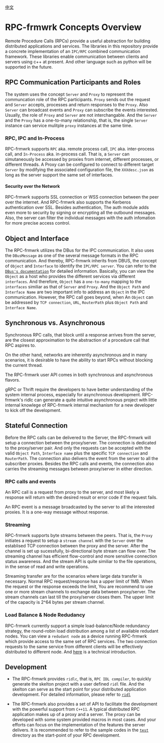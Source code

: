[中文](./Concept_cn.md)

# RPC-frmwrk Concepts Overview

Remote Procedure Calls (RPCs) provide a useful abstraction for building
distributed applications and services. The libraries in this repository
provide a concrete implementation of an `IPC/RPC` combined communication 
framework. These libraries enable communication between clients and servers
using c++ at present. And other language such as python will be supported
in the future.


## RPC Communication Participants and Roles


The system uses the concept `Server` and `Proxy` to represent the
communcation role of the RPC participants. `Proxy` sends out the request
and `Server` accepts, processes and return responses to the `Proxy`. Also
`Server` can broadcast events and `Proxy` can subscribe the events
interested. Usually, the role of `Proxy` and `Server` are not
interchangable. And the `Server` and the `Proxy` has a one-to-many
relationship, that is, the single `Server` instance can service mulitple
`proxy` instances at the same time.


### RPC, IPC and In-Process

RPC-frmwrk supports `RPC` aka. remote process call, `IPC` aka.
inter-process call, and `In-Process` aka. in-process call. That is, a
`Server` can simutaneously be accessed by proxies from internet,
different processes, or different threads. A Proxy can be configured to
connect to different target `Server` by modifying the associated
configuration file, the `XXXdesc.json` as long as the server support the
same set of interfaces.

#### Security over the Network

RPC-frmwrk supports SSL connection or WSS connection between the peer over
the internet. And RPC-frmwrk also supports the Kerberos authentication over
SSL. Besides authentication, The auth module adds even more to security by
signing or encrypting all the outbound messages. Also, the server can
filter the individual messages with the auth infomation for more precise
access control.

## Object and Interface

The RPC-frmwrk utilizes the DBus for the IPC communication. It also uses
the `DBusMessage` as one of the several message formats in the RPC
communication. And thereby, RPC-frmwrk inherits from DBUS, the concept of
`Object` and `Interface` to identify the `IPC/RPC server`.  You can refer
to the [`DBus's
documentation`](https://dbus.freedesktop.org/doc/dbus-specification.html#message-protocol-names-bus)
for detailed information.  Basically, you can view the `Object` as a host
who provides the different services via different `interfaces`. And
therefore, `Object` has a `one-to-many` mapping to the `interfaces`
similiar as that of `Server` and `Proxy`. And the `Object Path` and
`Interface Name` are two important info to address an `Object` in the IPC
communication.  However, the RPC call goes beyond, when An `Object` can be
addressed by `TCP connection`, `URL`, `RouterPath` plus `Object Path` and
`Interface Name`.


## Synchronous vs. Asynchronous
Synchronous RPC calls, that block until a response arrives from the server,
are the closest approximation to the abstraction of a procedure call that
RPC aspires to.

On the other hand, networks are inherently asynchronous and in many
scenarios, it is desirable to have the ability to start RPCs without
blocking the current thread.

The RPC-frmwrk user API comes in both synchronous and asynchronous flavors.

gRPC or Thrift require the developers to have better understanding
of the system internal process, especially for asynchronous development.
RPC-frmwrk's ridlc can generate a quite intuitive asynchronous project with
little internal knowlege of RPC-frmwrk internal mechanism for a new
developer to kick off the development.

## Stateful Connection

Before the RPC calls can be delivered to the Server, the RPC-frmwrk will
setup a connection between the proxy/server. The connection is dedicated to
the proxy/server pair. And only the requests can be accepted with the valid
`Object Path`, `Interface name` plus the specific `TCP connection` and
`RouterPath`. The connection also delivers the event from the server to all
the subscriber proxies. Besides the RPC calls and events, the connection
also carries the streaming messages between proxy/server in either
direction.


### RPC calls and events

An RPC call is a request from proxy to the server, and most likely a
response will return with the desired result or error code if the request
fails.

An RPC event is a message broadcasted by the server to all the interested
proxies. It is a one-way message without response.

### Streaming

RPC-frmwrk supports byte streams between the peers. That is, the `Proxy`
initiates a request to setup a `stream channel` with the `Server` over the
establised TCP connection between the proxy and the server. After the channel is
set up sucessfully, bi-directional byte stream can flow over. The streaming
channel has efficient flow-control and more sensitive connection status
awareness. And the stream API is quite similiar to the file operations, in the 
sense of read and write operations.


Streaming transfer are for the scenarios where large data transfer is
necessary. Normal RPC request/response has a upper limit of 1MB. When the
request or the response exceeds the limit, You are recommend to use one
or more stream channels to exchange data between proxy/server. The stream
channels can last till the proxy/server closes them. The upper limit of
the capacity is 2^64 bytes per stream channel.

### Load Balance & Node Redudancy
RPC-frmwrk currently support a simple load-balance/Node redundancy strategy,
the round-robin load distribution among a list of available redudant nodes.
You can view a `redudant node` as a device running RPC-frmwrk which provide 
access to the same set of RPC services. The two connection requests to the
same service from different clients will be effectively distributed to
different node. And [here](https://github.com/zhiming99/rpc-frmwrk/wiki/Introduction-of-Multihop-support#node-redundancyload-balance) is a technical introduction.

## Development
* The RPC-frmwrk provides `ridlc`, that is, `RPC IDL compiler`, to quickly
generate the skelton project with a user defined `ridl` file. And the skelton 
can serve as the start point for your distributed application development.
For detailed information, please refer to [`ridl`](./ridl)

* The RPC-frmwrk also provides a set of API to facilitate the development
with the powerful support from `C++11`. A typical distributed RPC
application makes up of a proxy and a server. The proxy can be developed
with some system provided macros in most cases. And your efforts can focus
on the implementation of the features the server delivers. It is
recommended to refer to the sample codes in the [`test`](./test)
directory as the start-point of your RPC development.


